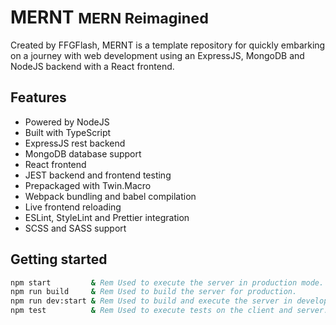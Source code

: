 # MERNT <small>MERN Reimagined</small>

Created by FFGFlash, MERNT is a template repository for quickly embarking on a journey with web development using an ExpressJS, MongoDB and NodeJS backend with a React frontend.

## Features

- Powered by NodeJS
- Built with TypeScript
- ExpressJS rest backend
- MongoDB database support
- React frontend
- JEST backend and frontend testing
- Prepackaged with Twin.Macro
- Webpack bundling and babel compilation
- Live frontend reloading
- ESLint, StyleLint and Prettier integration
- SCSS and SASS support

## Getting started

```bat
npm start         & Rem Used to execute the server in production mode.
npm run build     & Rem Used to build the server for production.
npm run dev:start & Rem Used to build and execute the server in development mode.
npm test          & Rem Used to execute tests on the client and server.
```
